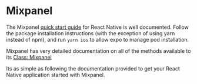 # Mixpanel

The Mixpanel [quick start guide](https://developer.mixpanel.com/docs/react-native-quickstart) for React Native is well documented. Follow the package installation instructions (with the exception of using yarn instead of npm), and run `yarn ios` to allow expo to manage pod installation.

Mixpanel has very detailed documentation on all of the methods available to its [Class: Mixpanel](https://mixpanel.github.io/mixpanel-react-native/Mixpanel.html)

Its as simple as following the documentation provided to get your React Native application started with Mixpanel.